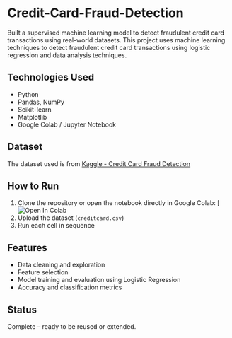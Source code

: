 # Credit-Card-Fraud-Detection
Built a supervised machine learning model to detect fraudulent credit card transactions using real-world datasets.
This project uses machine learning techniques to detect fraudulent credit card transactions using logistic regression and data analysis techniques.

## Technologies Used
- Python
- Pandas, NumPy
- Scikit-learn
- Matplotlib
- Google Colab / Jupyter Notebook

## Dataset
The dataset used is from [Kaggle - Credit Card Fraud Detection](https://www.kaggle.com/datasets/mlg-ulb/creditcardfraud)  

##  How to Run
1. Clone the repository or open the notebook directly in Google Colab:
   [![Open In Colab](https://github.com/Brindhaa372/Credit-Card-Fraud-Detection/blob/main/credit_card_fraud_detection.ipynb)
2. Upload the dataset (`creditcard.csv`)
3. Run each cell in sequence

## Features
- Data cleaning and exploration
- Feature selection
- Model training and evaluation using Logistic Regression
- Accuracy and classification metrics

## Status
Complete – ready to be reused or extended.


